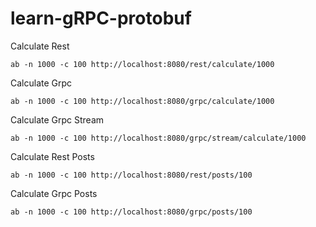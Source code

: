 # learn-gRPC-protobuf

Calculate Rest

```
ab -n 1000 -c 100 http://localhost:8080/rest/calculate/1000
```

Calculate Grpc
```
ab -n 1000 -c 100 http://localhost:8080/grpc/calculate/1000
```

Calculate Grpc Stream
```
ab -n 1000 -c 100 http://localhost:8080/grpc/stream/calculate/1000
```

Calculate Rest Posts
```
ab -n 1000 -c 100 http://localhost:8080/rest/posts/100
```

Calculate Grpc Posts
```
ab -n 1000 -c 100 http://localhost:8080/grpc/posts/100
```